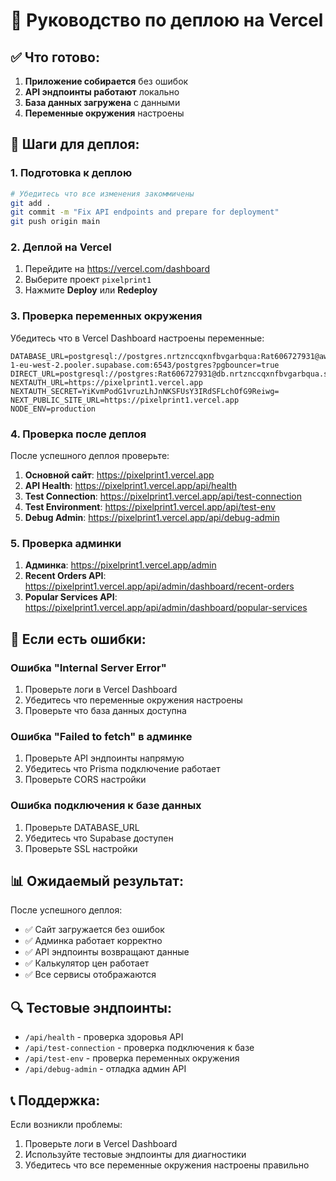 # 🚀 Руководство по деплою на Vercel

## ✅ Что готово:

1. **Приложение собирается** без ошибок
2. **API эндпоинты работают** локально
3. **База данных загружена** с данными
4. **Переменные окружения** настроены

## 🔧 Шаги для деплоя:

### 1. Подготовка к деплою

```bash
# Убедитесь что все изменения закоммичены
git add .
git commit -m "Fix API endpoints and prepare for deployment"
git push origin main
```

### 2. Деплой на Vercel

1. Перейдите на https://vercel.com/dashboard
2. Выберите проект `pixelprint1`
3. Нажмите **Deploy** или **Redeploy**

### 3. Проверка переменных окружения

Убедитесь что в Vercel Dashboard настроены переменные:

```
DATABASE_URL=postgresql://postgres.nrtznccqxnfbvgarbqua:Rat606727931@aws-1-eu-west-2.pooler.supabase.com:6543/postgres?pgbouncer=true
DIRECT_URL=postgresql://postgres:Rat606727931@db.nrtznccqxnfbvgarbqua.supabase.co:5432/postgres
NEXTAUTH_URL=https://pixelprint1.vercel.app
NEXTAUTH_SECRET=YiKvmPodG1vruzLhJnNKSFUsY3IRdSFLchOfG9Reiwg=
NEXT_PUBLIC_SITE_URL=https://pixelprint1.vercel.app
NODE_ENV=production
```

### 4. Проверка после деплоя

После успешного деплоя проверьте:

1. **Основной сайт**: https://pixelprint1.vercel.app
2. **API Health**: https://pixelprint1.vercel.app/api/health
3. **Test Connection**: https://pixelprint1.vercel.app/api/test-connection
4. **Test Environment**: https://pixelprint1.vercel.app/api/test-env
5. **Debug Admin**: https://pixelprint1.vercel.app/api/debug-admin

### 5. Проверка админки

1. **Админка**: https://pixelprint1.vercel.app/admin
2. **Recent Orders API**: https://pixelprint1.vercel.app/api/admin/dashboard/recent-orders
3. **Popular Services API**: https://pixelprint1.vercel.app/api/admin/dashboard/popular-services

## 🐛 Если есть ошибки:

### Ошибка "Internal Server Error"

1. Проверьте логи в Vercel Dashboard
2. Убедитесь что переменные окружения настроены
3. Проверьте что база данных доступна

### Ошибка "Failed to fetch" в админке

1. Проверьте API эндпоинты напрямую
2. Убедитесь что Prisma подключение работает
3. Проверьте CORS настройки

### Ошибка подключения к базе данных

1. Проверьте DATABASE_URL
2. Убедитесь что Supabase доступен
3. Проверьте SSL настройки

## 📊 Ожидаемый результат:

После успешного деплоя:
- ✅ Сайт загружается без ошибок
- ✅ Админка работает корректно
- ✅ API эндпоинты возвращают данные
- ✅ Калькулятор цен работает
- ✅ Все сервисы отображаются

## 🔍 Тестовые эндпоинты:

- `/api/health` - проверка здоровья API
- `/api/test-connection` - проверка подключения к базе
- `/api/test-env` - проверка переменных окружения
- `/api/debug-admin` - отладка админ API

## 📞 Поддержка:

Если возникли проблемы:
1. Проверьте логи в Vercel Dashboard
2. Используйте тестовые эндпоинты для диагностики
3. Убедитесь что все переменные окружения настроены правильно
